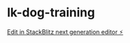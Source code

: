 # lk-dog-training

[Edit in StackBlitz next generation editor ⚡️](https://stackblitz.com/~/github.com/waynemcmahon/lk-dog-training)